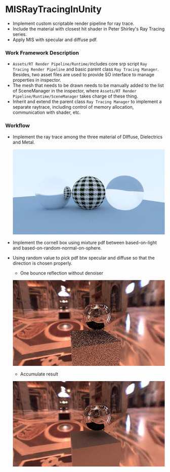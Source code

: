 # MISRayTracingInUnity
 * Implement custom scriptable render pipeline for ray trace.
 * Include the material with closest hit shader in Peter Shirley's Ray Tracing series.
 * Apply MIS with specular and diffuse pdf.

### Work Framework Description
 * `Assets/RT Render Pipeline/Runtime/`includes core srp script `Ray Tracing Render Pipeline` and basic parent class `Ray Tracing Manager`.  Besides, two asset files are used to provide SO interface to manage properties in inspector. 
 * The mesh that needs to be drawn needs to be manually added to the list of SceneManager in the inspector, where `Assets/RT Render Pipeline/Runtime/SceneManager` takes charge of these thing.
 * Inherit and extend the parent class `Ray Tracing Manager` to implement a separate raytrace, including control of memory allocation, communication with shader, etc.

### Workflow 
 * Implement the ray trace among the three material of DIffuse, Dielectrics and Metal.
  
    ![image](https://github.com/qkyo/MISRayTracingInUnity/blob/main/RenderResultSet/Different%20Material.png)
    
 * Implement the cornell box using mixture pdf between based-on-light and based-on-random-normal-on-sphere.

 * Using random value to pick pdf btw specular and diffuse so that the direction is chosen properly.
    * One bounce reflection without denoiser
 
    ![image](https://github.com/qkyo/MISRayTracingInUnity/blob/main/RenderResultSet/MIS.png)
    
    * Accumulate result
    
    ![image](https://github.com/qkyo/MISRayTracingInUnity/blob/main/RenderResultSet/MIS%20with%20accumulate%20frame.png)
